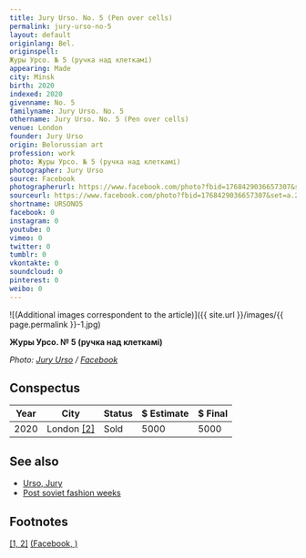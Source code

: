 ```yaml
---
title: Jury Urso. No. 5 (Pen over cells)
permalink: jury-urso-no-5
layout: default
originlang: Bel.
originspell:
Журы Урсо. № 5 (ручка над клеткамі)
appearing: Made
city: Minsk
birth: 2020
indexed: 2020
givenname: No. 5
familyname: Jury Urso. No. 5
othername: Jury Urso. No. 5 (Pen over cells)
venue: London
founder: Jury Urso
origin: Belorussian art
profession: work
photo: Журы Урсо. № 5 (ручка над клеткамі)
photographer: Jury Urso
source: Facebook
photographerurl: https://www.facebook.com/photo?fbid=1768429036657307&set=a.234881336678759
sourceurl: https://www.facebook.com/photo?fbid=1768429036657307&set=a.234881336678759
shortname: URSONO5
facebook: 0
instagram: 0
youtube: 0
vimeo: 0
twitter: 0
tumblr: 0
vkontakte: 0
soundcloud: 0
pinterest: 0
weibo: 0
---
```


<!---
To edit top block see
icon "Meta Data"
on right menu
Full edit instructions
indexmod.gq/edit
-->

![(Additional images correspondent to the article)]({{ site.url }}/images/{{ page.permalink }}-1.jpg)

**Журы Урсо. № 5 (ручка над клеткамі)**

*Photo: [Jury Urso](https://www.facebook.com/photo?fbid=1768429036657307&set=a.234881336678759) / [Facebook](https://www.facebook.com/photo?fbid=1768429036657307&set=a.234881336678759)*

## Сonspectus

|Year|City|Status|$ Estimate|$ Final|
|-|-|-|-|-|
|2020|London <span id="a2">[\[2\]](#f1)</span>|Sold|5000|5000|

## See also

+ [Urso, Jury](urso-jury)
+ [Post soviet fashion weeks](post-soviet-fashion-weeks)

## Footnotes

[[1, 2]](#a1) <span id="f1"></span> [(Facebook, )](https://www.facebook.com/photo?fbid=1768429036657307&set=a.234881336678759)
